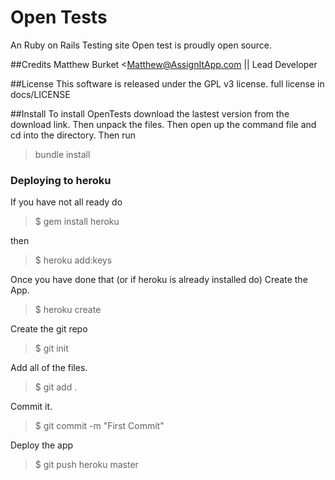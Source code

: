 # Open Tests
An Ruby on Rails Testing site
Open test is proudly open source.

##Credits
Matthew Burket <Matthew@AssignItApp.com || Lead Developer 

##License
This software is released under the GPL v3 license.
full license in docs/LICENSE

##Install
To install OpenTests download the lastest version from the download link.
Then unpack the files. Then open up the command file and cd into the directory. Then run
> bundle install

### Deploying to heroku

If you have not all ready do

> $ gem install heroku

then 

> $ heroku add:keys

Once you have done that (or if heroku is already installed do)
Create the App.
> $ heroku create

Create the git repo

> $ git init

Add all of the files.

> $ git add .

Commit it.

> $ git commit -m "First Commit"

Deploy the app

> $ git push heroku master
